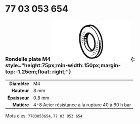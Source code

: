 # 77 03 053 654

### Rondelle plate M4 ![](../assets/images/parts/washer.png){: style="height:75px;min-width:150px;margin-top:-1.25em;float: right;"}

|   |   |
|---:|---|
**Diamètre** | M4
**Hauteur** |8 mm
**Épaisseur** |0.8 mm
**Matière** | 4-8 Acier résistance à la rupture 40 à 60 h bar

Mots clés: `7703053654`, `77 03 053 654`

